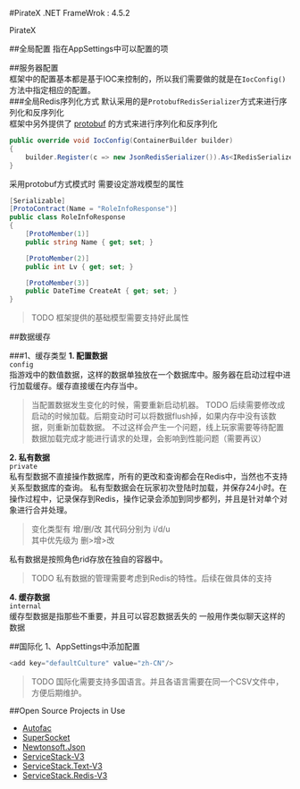 #PirateX
.NET FrameWrok : 4.5.2


PirateX


##全局配置
指在AppSettings中可以配置的项

##服务器配置    
框架中的配置基本都是基于IOC来控制的，所以我们需要做的就是在<code>IocConfig()</code> 方法中指定相应的配置。   
###全局Redis序列化方式
默认采用的是<code>ProtobufRedisSerializer</code>方式来进行序列化和反序列化   
框架中另外提供了 [protobuf](https://github.com/mgravell/protobuf-net) 的方式来进行序列化和反序列化
```csharp
public override void IocConfig(ContainerBuilder builder)
{
    builder.Register(c => new JsonRedisSerializer()).As<IRedisSerializer>().SingleInstance();
}
```   
采用protobuf方式模式时 需要设定游戏模型的属性

```csharp
[Serializable]
[ProtoContract(Name = "RoleInfoResponse")]
public class RoleInfoResponse
{
    [ProtoMember(1)]
    public string Name { get; set; }

    [ProtoMember(2)]
    public int Lv { get; set; }

    [ProtoMember(3)]
    public DateTime CreateAt { get; set; }
}
```
>TODO 框架提供的基础模型需要支持好此属性



##数据缓存

###1、缓存类型
**1. 配置数据**   
<code>config</code>   
指游戏中的数值数据，这样的数据单独放在一个数据库中。服务器在启动过程中进行加载缓存。缓存直接缓在内存当中。
>当配置数据发生变化的时候，需要重新启动机器。
>TODO 后续需要修改成启动的时候加载。后期变动时可以将数据flush掉，如果内存中没有该数据，则重新加载数据。 不过这样会产生一个问题，线上玩家需要等待配置数据加载完成才能进行请求的处理，会影响到性能问题（需要再议）

**2. 私有数据**   
<code>private</code>   
私有型数据不直接操作数据库，所有的更改和查询都会在Redis中，当然也不支持关系型数据库的查询。
私有型数据会在玩家初次登陆时加载，并保存24小时。在操作过程中，记录保存到Redis，操作记录会添加到同步都列，并且是针对单个对象进行合并处理。
>变化类型有   增/删/改 其代码分别为 i/d/u  
>其中优先级为 删>增>改

私有数据是按照角色rid存放在独自的容器中。

>TODO 私有数据的管理需要考虑到Redis的特性。后续在做具体的支持

**4. 缓存数据**   
<code>internal</code>   
缓存型数据是指那些不重要，并且可以容忍数据丢失的
一般用作类似聊天这样的数据



##国际化
1、AppSettings中添加配置

```csharp
<add key="defaultCulture" value="zh-CN"/>
```


> TODO 国际化需要支持多国语言。并且各语言需要在同一个CSV文件中，方便后期维护。



##Open Source Projects in Use

- [Autofac](https://github.com/autofac/Autofac)
- [SuperSocket](https://github.com/kerryjiang/SuperSocket)
- [Newtonsoft.Json](https://github.com/JamesNK/Newtonsoft.Json)
- [ServiceStack-V3](https://github.com/ServiceStack/ServiceStack)
- [ServiceStack.Text-V3](https://github.com/ServiceStack/ServiceStack.Text)
- [ServiceStack.Redis-V3](https://github.com/ServiceStack/ServiceStack.Redis)